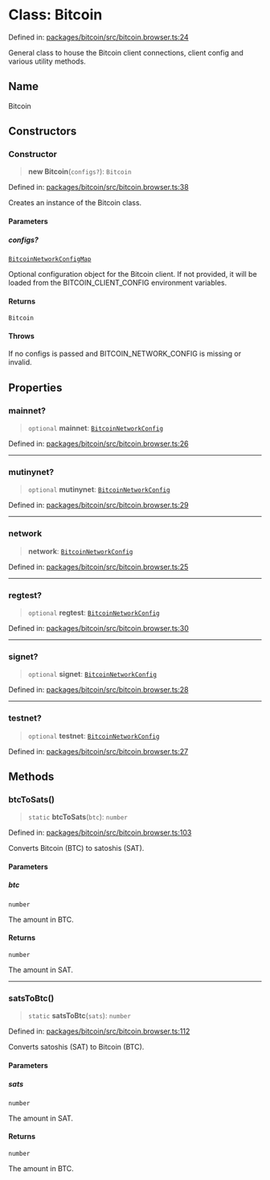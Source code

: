 # Class: Bitcoin

Defined in: [packages/bitcoin/src/bitcoin.browser.ts:24](https://github.com/dcdpr/did-btcr2-js/blob/c82bc5c69016e1146a0c52c6e6b21621f5abd6d4/packages/bitcoin/src/bitcoin.browser.ts#L24)

General class to house the Bitcoin client connections, client config and various utility methods.

## Name

Bitcoin

## Constructors

### Constructor

> **new Bitcoin**(`configs?`): `Bitcoin`

Defined in: [packages/bitcoin/src/bitcoin.browser.ts:38](https://github.com/dcdpr/did-btcr2-js/blob/c82bc5c69016e1146a0c52c6e6b21621f5abd6d4/packages/bitcoin/src/bitcoin.browser.ts#L38)

Creates an instance of the Bitcoin class.

#### Parameters

##### configs?

[`BitcoinNetworkConfigMap`](../type-aliases/BitcoinNetworkConfigMap.md)

Optional configuration object for the Bitcoin client. If not provided, it will
be loaded from the BITCOIN_CLIENT_CONFIG environment variables.

#### Returns

`Bitcoin`

#### Throws

If no configs is passed and BITCOIN_NETWORK_CONFIG is missing or invalid.

## Properties

### mainnet?

> `optional` **mainnet**: [`BitcoinNetworkConfig`](../type-aliases/BitcoinNetworkConfig.md)

Defined in: [packages/bitcoin/src/bitcoin.browser.ts:26](https://github.com/dcdpr/did-btcr2-js/blob/c82bc5c69016e1146a0c52c6e6b21621f5abd6d4/packages/bitcoin/src/bitcoin.browser.ts#L26)

***

### mutinynet?

> `optional` **mutinynet**: [`BitcoinNetworkConfig`](../type-aliases/BitcoinNetworkConfig.md)

Defined in: [packages/bitcoin/src/bitcoin.browser.ts:29](https://github.com/dcdpr/did-btcr2-js/blob/c82bc5c69016e1146a0c52c6e6b21621f5abd6d4/packages/bitcoin/src/bitcoin.browser.ts#L29)

***

### network

> **network**: [`BitcoinNetworkConfig`](../type-aliases/BitcoinNetworkConfig.md)

Defined in: [packages/bitcoin/src/bitcoin.browser.ts:25](https://github.com/dcdpr/did-btcr2-js/blob/c82bc5c69016e1146a0c52c6e6b21621f5abd6d4/packages/bitcoin/src/bitcoin.browser.ts#L25)

***

### regtest?

> `optional` **regtest**: [`BitcoinNetworkConfig`](../type-aliases/BitcoinNetworkConfig.md)

Defined in: [packages/bitcoin/src/bitcoin.browser.ts:30](https://github.com/dcdpr/did-btcr2-js/blob/c82bc5c69016e1146a0c52c6e6b21621f5abd6d4/packages/bitcoin/src/bitcoin.browser.ts#L30)

***

### signet?

> `optional` **signet**: [`BitcoinNetworkConfig`](../type-aliases/BitcoinNetworkConfig.md)

Defined in: [packages/bitcoin/src/bitcoin.browser.ts:28](https://github.com/dcdpr/did-btcr2-js/blob/c82bc5c69016e1146a0c52c6e6b21621f5abd6d4/packages/bitcoin/src/bitcoin.browser.ts#L28)

***

### testnet?

> `optional` **testnet**: [`BitcoinNetworkConfig`](../type-aliases/BitcoinNetworkConfig.md)

Defined in: [packages/bitcoin/src/bitcoin.browser.ts:27](https://github.com/dcdpr/did-btcr2-js/blob/c82bc5c69016e1146a0c52c6e6b21621f5abd6d4/packages/bitcoin/src/bitcoin.browser.ts#L27)

## Methods

### btcToSats()

> `static` **btcToSats**(`btc`): `number`

Defined in: [packages/bitcoin/src/bitcoin.browser.ts:103](https://github.com/dcdpr/did-btcr2-js/blob/c82bc5c69016e1146a0c52c6e6b21621f5abd6d4/packages/bitcoin/src/bitcoin.browser.ts#L103)

Converts Bitcoin (BTC) to satoshis (SAT).

#### Parameters

##### btc

`number`

The amount in BTC.

#### Returns

`number`

The amount in SAT.

***

### satsToBtc()

> `static` **satsToBtc**(`sats`): `number`

Defined in: [packages/bitcoin/src/bitcoin.browser.ts:112](https://github.com/dcdpr/did-btcr2-js/blob/c82bc5c69016e1146a0c52c6e6b21621f5abd6d4/packages/bitcoin/src/bitcoin.browser.ts#L112)

Converts satoshis (SAT) to Bitcoin (BTC).

#### Parameters

##### sats

`number`

The amount in SAT.

#### Returns

`number`

The amount in BTC.
